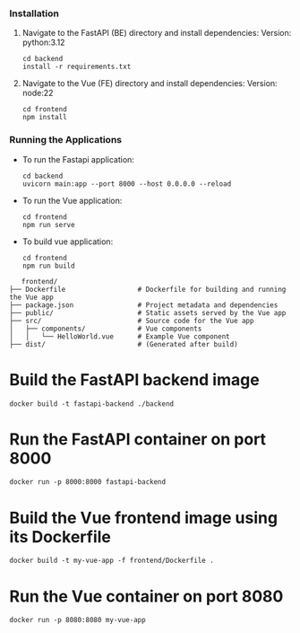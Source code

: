 ### Installation
1. Navigate to the FastAPI (BE) directory and install dependencies:
   Version: python:3.12
   ```
   cd backend
   install -r requirements.txt
   ```

2. Navigate to the Vue (FE) directory and install dependencies:
   Version: node:22
   ```
   cd frontend
   npm install
   ```

### Running the Applications

- To run the Fastapi application:
  ```
  cd backend
  uvicorn main:app --port 8000 --host 0.0.0.0 --reload
  ```

- To run the Vue application:
  ```
  cd frontend
  npm run serve
  ```

- To build vue application:
   ```
   cd frontend
   npm run build
   ```

```
   frontend/
├── Dockerfile                  # Dockerfile for building and running the Vue app
├── package.json                # Project metadata and dependencies
├── public/                     # Static assets served by the Vue app
├── src/                        # Source code for the Vue app
│   ├── components/             # Vue components
│   │   └── HelloWorld.vue      # Example Vue component
├── dist/                       # (Generated after build) 
```

# Build the FastAPI backend image
   ```
docker build -t fastapi-backend ./backend
   ```

# Run the FastAPI container on port 8000
   ```
docker run -p 8000:8000 fastapi-backend
   ```

# Build the Vue frontend image using its Dockerfile
   ```
docker build -t my-vue-app -f frontend/Dockerfile .
   ```

# Run the Vue container on port 8080
   ```
docker run -p 8080:8080 my-vue-app
   ```
